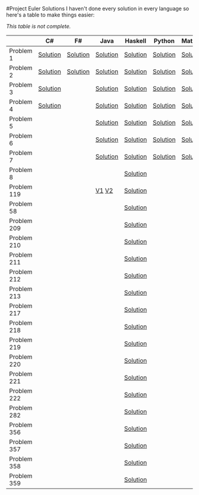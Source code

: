#Project Euler Solutions
I haven't done every solution in every language so here's a table to make things easier:

*This table is not complete.*

|           | C# | F# | Java | Haskell | Python | Mathematica |
|-----------|----|----|------|---------|--------|-------------|
| Problem 1 |[Solution](https://github.com/kkmonlee/Project-Euler-Solutions/blob/master/C%23/Problem1.cs)|[Solution](https://github.com/kkmonlee/Project-Euler-Solutions/blob/master/F%23/Problem1.fs)|[Solution](https://github.com/kkmonlee/Project-Euler-Solutions/blob/master/Java/Problem1.java)|[Solution](https://github.com/kkmonlee/Project-Euler-Solutions/blob/master/Haskell/Problem1.hs)|[Solution](https://github.com/kkmonlee/Project-Euler-Solutions/blob/master/Python/Problem1.pya)|[Solution](https://github.com/kkmonlee/Project-Euler-Solutions/blob/master/Mathematica/Problem1.mathematica)|
| Problem 2 |[Solution](https://github.com/kkmonlee/Project-Euler-Solutions/blob/master/C%23/Problem2.cs)|[Solution](https://github.com/kkmonlee/Project-Euler-Solutions/blob/master/F%23/Problem2.fs)|[Solution](https://github.com/kkmonlee/Project-Euler-Solutions/blob/master/Java/Problem2.java)|[Solution](https://github.com/kkmonlee/Project-Euler-Solutions/blob/master/Haskell/Problem2.hs)|[Solution](https://github.com/kkmonlee/Project-Euler-Solutions/blob/master/Python/Problem2.py)|[Solution](https://github.com/kkmonlee/Project-Euler-Solutions/blob/master/Mathematica/Problem2.mathematica)|
| Problem 3 |[Solution](https://github.com/kkmonlee/Project-Euler-Solutions/blob/master/C%23/Problem3.cs)|    |[Solution](https://github.com/kkmonlee/Project-Euler-Solutions/blob/master/Java/Problem3.java)|[Solution](https://github.com/kkmonlee/Project-Euler-Solutions/blob/master/Haskell/Problem3.hs)|[Solution](https://github.com/kkmonlee/Project-Euler-Solutions/blob/master/Mathematica/Problem3.mathematica)|[Solution](https://github.com/kkmonlee/Project-Euler-Solutions/blob/master/Mathematica/Problem3.mathematica)|
| Problem 4 |[Solution](https://github.com/kkmonlee/Project-Euler-Solutions/blob/master/C%23/Problem4.cs)|    |[Solution](https://github.com/kkmonlee/Project-Euler-Solutions/blob/master/Java/Problem4.java)|[Solution](https://github.com/kkmonlee/Project-Euler-Solutions/blob/master/Haskell/Problem4.hs)|[Solution](https://github.com/kkmonlee/Project-Euler-Solutions/blob/master/Python/Problem4.py)|[Solution](https://github.com/kkmonlee/Project-Euler-Solutions/blob/master/Mathematica/Problem4.mathematica)|
| Problem 5 |    |    |[Solution](https://github.com/kkmonlee/Project-Euler-Solutions/blob/master/Java/Problem5.java)|[Solution](https://github.com/kkmonlee/Project-Euler-Solutions/blob/master/Haskell/Problem5.hs)|[Solution](https://github.com/kkmonlee/Project-Euler-Solutions/blob/master/Python/Problem5.py)|[Solution](https://github.com/kkmonlee/Project-Euler-Solutions/blob/master/Mathematica/Problem5.mathematica)|
| Problem 6 |    |    |[Solution](https://github.com/kkmonlee/Project-Euler-Solutions/blob/master/Java/Problem6.java)|[Solution](https://github.com/kkmonlee/Project-Euler-Solutions/blob/master/Haskell/Problem6.hs)|[Solution](https://github.com/kkmonlee/Project-Euler-Solutions/blob/master/Python/Problem6.py)|[Solution](https://github.com/kkmonlee/Project-Euler-Solutions/blob/master/Mathematica/Problem6.mathematica)|
| Problem 7 |    |    |[Solution](https://github.com/kkmonlee/Project-Euler-Solutions/blob/master/Java/Problem7.java)|[Solution](https://github.com/kkmonlee/Project-Euler-Solutions/blob/master/Haskell/Problem7.hs)|[Solution](https://github.com/kkmonlee/Project-Euler-Solutions/blob/master/Python/Problem7.py)|[Solution](https://github.com/kkmonlee/Project-Euler-Solutions/blob/master/Mathematica/Problem7.mathematica)|
| Problem 8 |    |    |      |[Solution](https://github.com/kkmonlee/Project-Euler-Solutions/blob/master/Haskell/Problem8.hs)|         |             | 
| Problem 119 |    |    |[V1](https://github.com/kkmonlee/Project-Euler-Solutions/blob/master/Java/p119.java)        [V2](https://github.com/kkmonlee/Project-Euler-Solutions/blob/master/Java/p119v2.java)|[Solution]()|         |             | 
| Problem 58 |    |    |      |[Solution](https://github.com/kkmonlee/Project-Euler-Solutions/blob/master/Java/p58.java)|         |             | 
| Problem 209 |    |    |      |[Solution](https://github.com/kkmonlee/Project-Euler-Solutions/blob/master/Java/p209.java)|         |             | 
| Problem 210 |    |    |      |[Solution](https://github.com/kkmonlee/Project-Euler-Solutions/blob/master/Java/p210.java)|         |             |
| Problem 211 |    |    |      |[Solution](https://github.com/kkmonlee/Project-Euler-Solutions/blob/master/Java/p211.java)|         |             | 
| Problem 212 |    |    |      |[Solution](https://github.com/kkmonlee/Project-Euler-Solutions/blob/master/Java/p212.java)|         |             | 
| Problem 213 |    |    |      |[Solution](https://github.com/kkmonlee/Project-Euler-Solutions/blob/master/Java/p213.java)|         |             | 
| Problem 217 |    |    |      |[Solution](https://github.com/kkmonlee/Project-Euler-Solutions/blob/master/Java/p217.java)|         |             | 
| Problem 218 |    |    |      |[Solution](https://github.com/kkmonlee/Project-Euler-Solutions/blob/master/Java/p218.java)|         |             | 
| Problem 219 |    |    |      |[Solution](https://github.com/kkmonlee/Project-Euler-Solutions/blob/master/Java/p219.java)|         |             | 
| Problem 220 |    |    |      |[Solution](https://github.com/kkmonlee/Project-Euler-Solutions/blob/master/Java/p220.java)|         |             | 
| Problem 221 |    |    |      |[Solution](https://github.com/kkmonlee/Project-Euler-Solutions/blob/master/Java/p221.java)|         |             | 
| Problem 222 |    |    |      |[Solution](https://github.com/kkmonlee/Project-Euler-Solutions/blob/master/Java/Problem222/src/Main.java)|         |             | 
| Problem 282 |    |    |      |[Solution](https://github.com/kkmonlee/Project-Euler-Solutions/blob/master/Java/p282.java)|         |             | 
| Problem 356 |    |    |      |[Solution](https://github.com/kkmonlee/Project-Euler-Solutions/blob/master/Java/p356.java)|         |             | 
| Problem 357 |    |    |      |[Solution](https://github.com/kkmonlee/Project-Euler-Solutions/blob/master/Java/p357.java)|         |             | 
| Problem 358 |    |    |      |[Solution](https://github.com/kkmonlee/Project-Euler-Solutions/blob/master/Java/p358.java)|         |             | 
| Problem 359 |    |    |      |[Solution](https://github.com/kkmonlee/Project-Euler-Solutions/blob/master/Java/p359.java)|         |             | 
